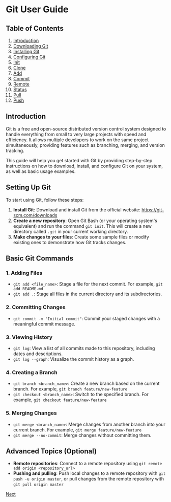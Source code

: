 # Git User Guide

## Table of Contents

1. [Introduction](#introduction)
2. [Downloading Git](https://git-scm.com/download/win)
3. [Installing Git](install.md)
4. [Configuring Git](config.md)
5. [Init](init.md)
6. [Clone](clone.md)
7. [Add](add.md)
8. [Commit](commit.md)
9. [Remote](remote.md)
10. [Status](status.md)
11. [Pull](pull.md)
12. [Push](push.md)


## Introduction

Git is a free and open-source distributed version control system designed to handle everything from small to very large projects with speed and efficiency. It allows multiple developers to work on the same project simultaneously, providing features such as branching, merging, and version tracking.

This guide will help you get started with Git by providing step-by-step instructions on how to download, install, and configure Git on your system, as well as basic usage examples.

## Setting Up Git

To start using Git, follow these steps:

1. **Install Git**: Download and install Git from the official website: <https://git-scm.com/downloads>
2. **Create a new repository**: Open Git Bash (or your operating system's equivalent) and run the command `git init`. This will create a new
directory called `.git` in your current working directory.
3. **Make changes to your files**: Create some sample files or modify existing ones to demonstrate how Git tracks changes.

## Basic Git Commands

### 1. Adding Files

* `git add <file_name>`: Stage a file for the next commit. For example, `git add README.md`
* `git add .`: Stage all files in the current directory and its subdirectories.

### 2. Committing Changes

* `git commit -m "Initial commit"`: Commit your staged changes with a meaningful commit message.

### 3. Viewing History

* `git log`: View a list of all commits made to this repository, including dates and descriptions.
* `git log --graph`: Visualize the commit history as a graph.

### 4. Creating a Branch

* `git branch <branch_name>`: Create a new branch based on the current branch. For example, `git branch feature/new-feature`
* `git checkout <branch_name>`: Switch to the specified branch. For example, `git checkout feature/new-feature`

### 5. Merging Changes

* `git merge <branch_name>`: Merge changes from another branch into your current branch. For example, `git merge feature/new-feature`
* `git merge --no-commit`: Merge changes without committing them.

## Advanced Topics (Optional)

* **Remote repositories**: Connect to a remote repository using `git remote add origin <repository_url>`
* **Pushing and pulling**: Push local changes to a remote repository with `git push -u origin master`, or pull changes from the remote
repository with `git pull origin master`

[Next](install.md)
